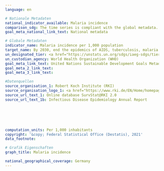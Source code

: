 ```yaml
---
language: en

# Nationale Metadaten
national_indicator_available: Malaria incidence
comparison_sdg: The time series is compliant with the global metadata.
goal_meta_national_link_text: National metadata

# Globale Metadaten
indicator_name: Malaria incidence per 1,000 population
target_name: By 2030, end the epidemics of AIDS, tuberculosis, malaria and neglected tropical diseases and combat hepatitis, water-borne diseases and other communicable diseases
un_designated_tier: <a href="https://unstats.un.org/sdgs/iaeg-sdgs/tier-classification/" title="Click here for more information on the UN tier classification.">Tier I</a>
un_custodian_agency: World Health Organization (WHO)
goal_meta_link_text: United Nations Sustainable Development Goals Metadata
goal_meta_2_link_text: 
goal_meta_3_link_text: 

#Datenquellen
source_organisation_1: Robert Koch Institute (RKI)
source_organisation_logo_1: <a href="https://www.rki.de/EN/Home/homepage_node.html"><img src="https://g205sdgs.github.io/sdg-indicators/public/OrgImgEn/rki.png" alt="Logo rki" style="height:60px; width:148px" /></a>
source_url_text_1: Online database SurvStat@RKI 2.0
source_url_text_1b: Infectious Disease Epidemiology Annual Report






computation_units: Per 1,000 inhabitants
copyright: '&copy; Federal Statistical Office (Destatis), 2021'
data_footnote: 

# Grafik Eigenschaften
graph_title: Malaria incidence

national_geographical_coverage: Germany
---
```


<span></span>